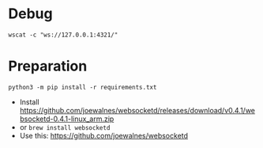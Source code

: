

# Debug
```
wscat -c "ws://127.0.0.1:4321/"
```

# Preparation
```
python3 -m pip install -r requirements.txt
```
+  Install https://github.com/joewalnes/websocketd/releases/download/v0.4.1/websocketd-0.4.1-linux_arm.zip 
+ or `brew install websocketd`
+ Use this: https://github.com/joewalnes/websocketd